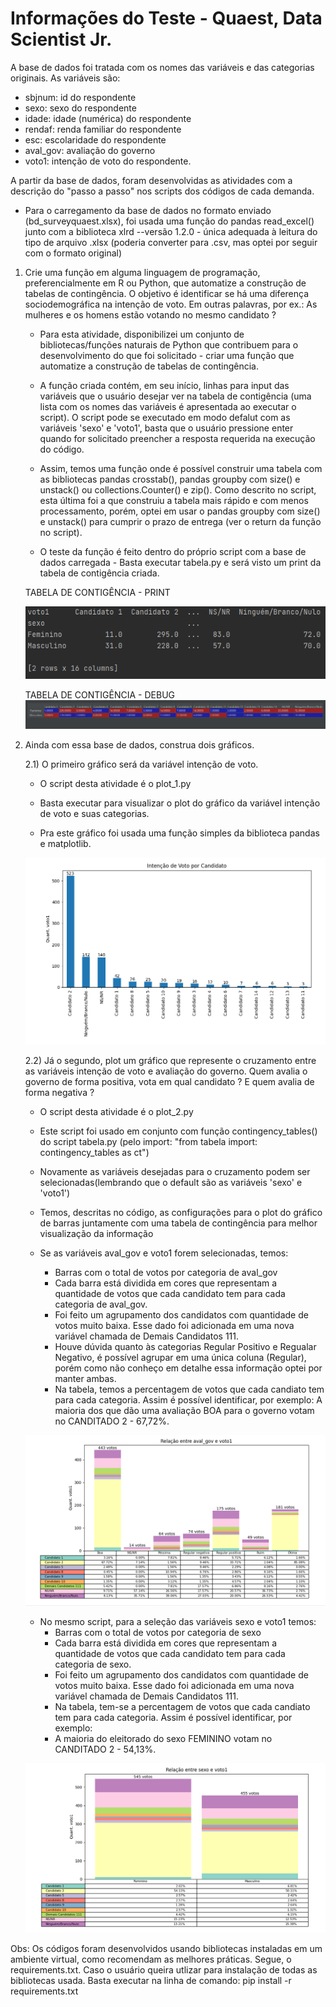 # Informações do Teste - Quaest, Data Scientist Jr. 

A base de dados foi tratada com os nomes das variáveis e das categorias originais. As variáveis são:
 - sbjnum: id do respondente
 - sexo: sexo do respondente
 - idade: idade (numérica) do respondente
 - rendaf: renda familiar do respondente
 - esc: escolaridade do respondente
 - aval_gov: avaliação do governo
 - voto1: intenção de voto do respondente.

A partir da base de dados, foram desenvolvidas as atividades com a descrição do "passo a passo" nos scripts dos códigos de cada demanda. 
- Para o carregamento da base de dados no formato enviado (bd_surveyquaest.xlsx), foi usada uma função do pandas read_excel() junto com a biblioteca xlrd --versão 1.2.0 - única adequada à leitura do tipo de arquivo .xlsx (poderia converter para .csv, mas optei por seguir com o formato original)

 1. Crie uma função em alguma linguagem de programação, preferencialmente em R ou Python,  que automatize a construção de tabelas de contingência. O objetivo é identificar se há uma diferença sociodemográfica na intenção de voto. Em outras palavras, por ex.: As mulheres e os homens estão votando no mesmo candidato ? 
	
	- Para esta atividade, disponibilizei um conjunto de bibliotecas/funções naturais de Python que contribuem para o desenvolvimento do que foi solicitado -
	  criar uma função que automatize a construção de tabelas de contingência.
	  
	- A função criada contém, em seu início, linhas para input das variáveis que o usuário desejar ver na tabela de contigência
	  (uma lista com os nomes das variáveis é apresentada ao executar o script). O script pode se executado em modo defalut com as variáveis 'sexo' e 'voto1',
	  basta que o usuário pressione enter quando for solicitado preencher a resposta requerida na execução do código.
	  
	- Assim, temos uma função onde é possível construir uma tabela com as bibliotecas pandas crosstab(), pandas groupby com size() e unstack() ou
	  collections.Counter() e zip(). Como descrito no script, esta última foi a que construiu a tabela mais rápido e com menos processamento, porém,
	  optei em usar o pandas groupby com size() e unstack() para cumprir o prazo de entrega (ver o return da função no script).
	  
	- O teste da função é feito dentro do próprio script com a base de dados carregada - Basta executar tabela.py e será visto um print da tabela de contigência criada.
	
	TABELA DE CONTIGÊNCIA - PRINT
	
	![Test Image 1](https://github.com/Rafaelbo1/Quaest_DataScientistJr/blob/master/image/Tabela%20de%20contingencia.png)


	TABELA DE CONTIGÊNCIA - DEBUG
	![Test Image 2](https://github.com/Rafaelbo1/Quaest_DataScientistJr/blob/master/image/Tabela%20de%20contingencia-debug.png)

2. Ainda com essa base de dados, construa dois gráficos. 

      2.1) O primeiro gráfico será da variável intenção de voto.
      
 	- O script desta atividade é o plot_1.py
 	
 	- Basta executar para visualizar o plot do gráfico da variável intenção de voto e suas categorias.
 	
 	- Pra este gráfico foi usada uma função simples da biblioteca pandas e matplotlib.

	![Test Image 3](https://github.com/Rafaelbo1/Quaest_DataScientistJr/blob/master/image/Variavel%20voto1.png)
 
      2.2) Já o segundo, plot um gráfico que represente o cruzamento entre as variáveis intenção de voto e avaliação do governo. Quem avalia o governo de forma
 	   positiva, vota em qual candidato ? E quem avalia de forma negativa ?

	- O script desta atividade é o plot_2.py
	
	- Este script foi usado em conjunto com função contingency_tables() do script tabela.py (pelo import: "from tabela import: 				contingency_tables as ct")
	
	- Novamente as variáveis desejadas para o cruzamento podem ser selecionadas(lembrando que o default são as variáveis 'sexo' e 'voto1')
	
	- Temos, descritas no código, as configurações para o plot do gráfico de barras juntamente com uma tabela de contingência para melhor visualização da informação
	
	- Se as variáveis aval_gov e voto1 forem selecionadas, temos:
		* Barras com o total de votos por categoria de aval_gov
		* Cada barra está dividida em cores que representam a quantidade de votos que cada candidato tem para cada categoria de aval_gov.
		* Foi feito um agrupamento dos candidatos com quantidade de votos muito baixa. Esse dado foi adicionada em uma nova variável chamada de Demais Candidatos 111.
		* Houve dúvida quanto às categorias Regular Positivo e Regualar Negativo, é possível agrupar em uma única coluna (Regular),
		  porém como não conheço em detalhe essa informação optei por manter ambas.
		* Na tabela, temos a percentagem de votos que cada candiato tem para cada categoria. Assim é possível identificar, por exemplo:
		  A maioria dos que dão uma avaliação BOA para o governo votam no CANDITADO 2 - 67,72%.
		
		
	![Test Image 4](https://github.com/Rafaelbo1/Quaest_DataScientistJr/blob/master/image/Variaveis%20aval_gov%20e%20voto1.png)
	
	
	- No mesmo script, para a seleção das variáveis sexo e voto1 temos:
		* Barras com o total de votos por categoria de sexo
		* Cada barra está dividida em cores que representam a quantidade de votos que cada candidato tem para cada categoria de sexo.
		* Foi feito um agrupamento dos candidatos com quantidade de votos muito baixa. Esse dado foi adicionada em uma nova variável chamada de Demais Candidatos 111.
		* Na tabela, tem-se a percentagem de votos que cada candiato tem para cada categoria. Assim é possível identificar, por exemplo:
		* A maioria do eleitorado do sexo FEMININO votam no CANDITADO 2 - 54,13%.


	![Test Image 5](https://github.com/Rafaelbo1/Quaest_DataScientistJr/blob/master/image/Variaveis%20sexo%20e%20voto1.png)


Obs: Os códigos foram desenvolvidos usando bibliotecas instaladas em um ambiente virtual, como recomendam as melhores práticas.
     Segue, o requirements.txt. Caso o usuário queira utlizar para instalação de todas as bibliotecas usada. Basta executar na linha de comando:
     pip install -r requirements.txt



